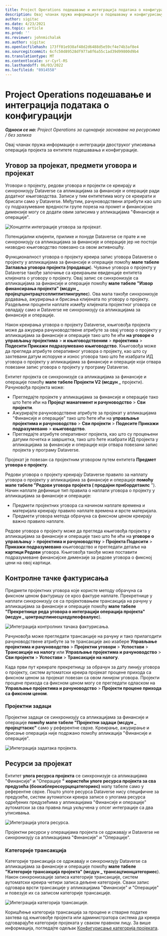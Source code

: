 ```yaml
---
title: Project Operations подешавање и интеграција података о конфигурацији
description: Овај чланак пружа информације о подешавању и конфигурисању мапа двоструког писања операција пројекта.
author: sigitac
ms.date: 4/23/2021
ms.topic: article
ms.prod: ''
ms.reviewer: johnmichalak
ms.author: sigitac
ms.openlocfilehash: 173ff01e938af48d2d6488d5e59cf4e74b3af8e4
ms.sourcegitcommit: 6cfc50d89528df977a8f6a55c1ad39d99800d9b4
ms.translationtype: MT
ms.contentlocale: sr-Cyrl-RS
ms.lasthandoff: 06/03/2022
ms.locfileid: "8914558"
---
```

# <a name="project-operations-setup-and-configuration-data-integration"></a>Project Operations подешавање и интеграција података о конфигурацији

_**Односи се на:** Project Operations за сценарије засноване на ресурсима / без залиха_

Овај чланак пружа информације о интеграцији двоструког уписивања операција пројекта за ентитете подешавања и конфигурације.

## <a name="project-contracts-contract-lines-and-projects"></a>Уговор за пројекат, предмети уговора и пројекат

Уговори о пројекту, редови уговора и пројекти се креирају и синхронизују Dataverse са апликацијама за финансије и операције ради додатног књиговодства. Записи у тим ентитетима могу се креирати и брисати само у Dataverse. Међутим, рачуноводствени атрибути као што су подразумеване вредности групе пореза на промет и финансијске димензије могу се додати овим записима у апликацијама "Финансије и операције".

  ![Концепти интеграције уговора за пројекат.](./media/1ProjectContract.jpg)

Потенцијални клијенти, прилике и понуде Dataverse се прате и не синхронизују са апликацијама за финансије и операције јер не постоји низводно књиговодство повезано са овом активношћу.

Функционалност уговора о пројекту креира запис уговора Dataverse о пројекту у апликацијама за финансије и операције помоћу **мапе табеле Заглавља уговора пројекта (продавци**). Чување уговора о пројекту у Dataverse такође започиње са креирањем евиденције ентитета клијената о уговору о пројекту. Овај запис се синхронизује са апликацијама за финансије и операције помоћу **мапе табеле "Извор финансирања пројекта" (мсдyн \_ пројецтцонтрацтссплитлитлингрулес**). Ова мапа такође синхронизује додавања, ажурирања и брисања клијената по уговору о пројекту. Раздељени проценти наплате између клијената пројектног уговора се овладају само и Dataverse не синхронизују са апликацијама за финансије и операције.

Након креирања уговора о пројекту Dataverse, књиговођа пројекта може да ажурира рачуноводствене атрибуте за овај уговор о пројекту у апликацијама за финансије и операције тако што ће ићи **на уговоре о управљању пројектима** > **и књиговодственим** > **пројектима** > **Подесити Прикажи подразумевано књиговодство**. Књиговођа може да прегледа атрибуте оперативног уговора о пројекту, као што су захтевани датум испоруке и износ уговора тако што ће изабрати ИД уговора о пројекту у апликацијама за финансије и операције који отвара повезани запис уговора о пројекту у програму Dataverse.

Ентитет пројекта се синхронизује са апликацијама за финансије и операције помоћу **мапе табеле Пројекти V2 (мсдyн \_** пројекти). Рачуновођа пројекта може:

  - Прегледајте пројекте у апликацијама за финансије и операције тако што ћете ићи на **Пројецт манагемент и рачуноводство** > **Сви пројекти**. 
  - Ажурирајте рачуноводствене атрибуте за пројекат у апликацијама "Финансије и операције" тако што ћете ићи на **управљање пројектима и рачуноводство** > **Сви пројекти** > **Подесите Прикажи подразумевано** > **књиговодство**.  
  - Прегледајте атрибуте оперативног пројекта, као што су процењени датуми почетка и завршетка, тако што ћете изабрати ИД пројекта у апликацијама за финансије и операције који отвара повезани запис пројекта у програму Dataverse.

Пројекат је повезан са пројектним уговором путем ентитета **Предмет уговора о пројекту**.

Редови уговора о пројекту креирају Dataverse правило за наплату уговора о пројекту у апликацијама за финансије и операције **помоћу мапе табеле "Редови уговора пројекта ( продајни прибордетаилс** "). Начин наплате дефинише тип правила о наплати уговора о пројекту у апликацијама за финансије и операције:

  - Предмети пројектних уговора са начином наплате времена и материјала креирају правило наплате времена и врсте материјала.
  - Предмети уговора метода обрачуна са фиксном ценом креирају важно правило наплате.

Редове уговора о пројекту може да прегледа књиговођа пројекта у апликацијама за финансије и операције тако што ће ићи на **уговоре о управљању** > **пројектима и рачуноводству** > **Пројекта Подесити** > **Прикажи подразумевано** књиговодство и прегледати детаље на **картици Редови** уговора. Књиговођа такође може поставити подразумеване финансијске димензије за редове уговора о фиксној цени на овој картици.

## <a name="billing-milestones"></a>Контролне тачке фактурисања

Предмети пројектних уговора које користе методу обрачуна са фиксном ценом фактуришу се кроз фактуре наплате. Прекретнице у наплати синхронизују се са пројектовањем трансакција на рачуну у апликацијама за финансије и операције помоћу **мапе табеле "Прекретнице реда уговора о интеграцији операција пројекта" (мсдyн \_ цонтрацтлинесцхедулеофвалуес**).

  ![Интеграција контролних тачака фактурисања.](./media/2Milestones.jpg)

Рачуновођа може прегледати трансакције на рачуну и тако прилагодити рачуноводствене атрибуте за те трансакције ако изабере **Управљање пројектима и рачуноводство** > **Пројектни уговори** > **Успостави** > **Трансакције на налогу** или **Управљање пројектима и рачуноводство** > **Сви пројекти** > **Успостави** > **Трансакције на налогу**.

Када први пут креирате прекретницу за обрачун за дату линију уговора о пројекту, систем аутоматски креира пројекат процене прихода са фиксном ценом за пројекат повезан са овом линијом уговора. Пројекти процене прихода са фиксном ценом могу се прегледати одласком на **Управљање пројектима и рачуноводство** > **Пројекти процене прихода са фиксном ценом**.

### <a name="project-tasks"></a>Пројектни задаци

Пројектни задаци се синхронизују са апликацијама за финансије и операције **помоћу мапе табеле "Пројектни задаци (мсдyн \_ пројецттаскс"** само у референтне сврхе. Креирање, ажурирање и брисање операција није подржано помоћу апликација "Финансије и операције".

  ![Интеграција задатака пројекта.](./media/3Tasks.jpg)

## <a name="project-resources"></a>Ресурси за пројекат

Ентитет **улога ресурса пројекта** се синхронизује са апликацијама "Финансије" и "Операције **" користећи улоге ресурса пројекта за сва предузећа (боокаблересоурцецатегориес)** мапу табеле само у референтне сврхе. Пошто улоге ресурса Dataverse нису специфичне за предузеће, систем аутоматски креира записе о улогама ресурса одређених предузећима у апликацијама "Финансије и операције" аутоматски за сва правна лица укључена у опсег интеграције са два уписивања.

![Интеграција улога ресурса.](./media/5Resources.jpg)

Пројектни ресурси у операцијама пројекта се одржавају и Dataverse не синхронизују са апликацијама "Финансије" и "Операције".

### <a name="transaction-categories"></a>Категорије трансакција

Категорије трансакција се одржавају и синхронизују Dataverse са апликацијама за финансије и операције помоћу **мапе табеле "Категорије трансакција пројекта" (мсдyн \_ трансацтионцатегориес**). Након синхронизације записа категорије трансакције, систем аутоматски креира четири записа дељене категорије. Сваки запис одговара врсти трансакције у апликацијама "Финансије" и "Операције" и повезује их са записом категорије трансакције.

![Интеграција категорија трансакције.](./media/4TransactionCategories.jpg)

Коришћење категорија трансакција за процене и стварне податке захтева од књиговође пројекта или администратора система да креира одговарајуће категорије пројеката у сваком правном лицу. За више информација, погледајте одељак [Конфигурисање категорија пројеката](../project-accounting/configure-project-categories.md).
